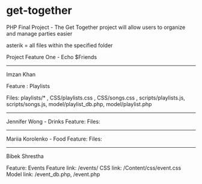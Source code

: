 # get-together
PHP Final Project - The Get Together project will allow users to organize and manage parties easier

asterik = all files within the specified folder

Project Feature One - Echo $Friends

-----------------------------------------

Imzan Khan 

Feature : Playlists 

Files: playlists/* ,
CSS/playlists.css , CSS/songs.css , 
scripts/playlists.js, scripts/songs.js,
model/playlist_db.php, model/playlist.php


-----------------------------------------
Jennifer Wong - Drinks Feature:
Files: 



-----------------------------------------

Mariia Korolenko - Food Feature:
Files:





-----------------------------------------

Bibek Shrestha

Feature: Events 
Feature link: <root>/events/
CSS link: <root>/Content/css/event.css
Model link: <root>/event_db.php, <root>/event.php